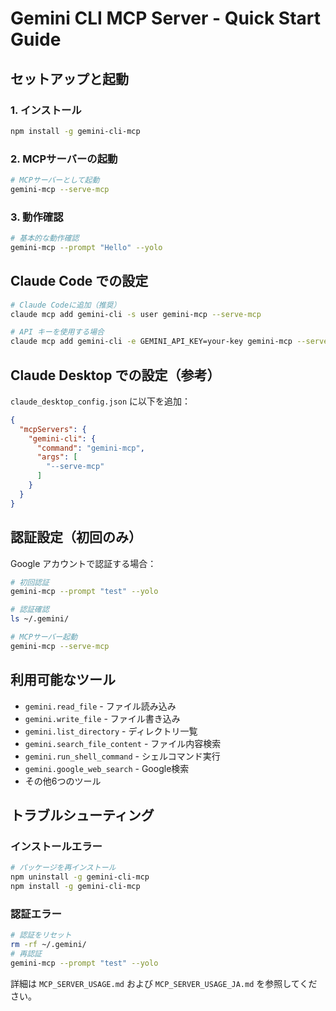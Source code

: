 # Gemini CLI MCP Server - Quick Start Guide

## セットアップと起動

### 1. インストール
```bash
npm install -g gemini-cli-mcp
```

### 2. MCPサーバーの起動
```bash
# MCPサーバーとして起動
gemini-mcp --serve-mcp
```

### 3. 動作確認
```bash
# 基本的な動作確認
gemini-mcp --prompt "Hello" --yolo
```

## Claude Code での設定

```bash
# Claude Codeに追加（推奨）
claude mcp add gemini-cli -s user gemini-mcp --serve-mcp

# API キーを使用する場合
claude mcp add gemini-cli -e GEMINI_API_KEY=your-key gemini-mcp --serve-mcp
```

## Claude Desktop での設定（参考）

`claude_desktop_config.json` に以下を追加：

```json
{
  "mcpServers": {
    "gemini-cli": {
      "command": "gemini-mcp",
      "args": [
        "--serve-mcp"
      ]
    }
  }
}
```

## 認証設定（初回のみ）

Google アカウントで認証する場合：

```bash
# 初回認証
gemini-mcp --prompt "test" --yolo

# 認証確認
ls ~/.gemini/

# MCPサーバー起動
gemini-mcp --serve-mcp
```

## 利用可能なツール

- `gemini.read_file` - ファイル読み込み
- `gemini.write_file` - ファイル書き込み
- `gemini.list_directory` - ディレクトリ一覧
- `gemini.search_file_content` - ファイル内容検索
- `gemini.run_shell_command` - シェルコマンド実行
- `gemini.google_web_search` - Google検索
- その他6つのツール

## トラブルシューティング

### インストールエラー
```bash
# パッケージを再インストール
npm uninstall -g gemini-cli-mcp
npm install -g gemini-cli-mcp
```

### 認証エラー
```bash
# 認証をリセット
rm -rf ~/.gemini/
# 再認証
gemini-mcp --prompt "test" --yolo
```

詳細は `MCP_SERVER_USAGE.md` および `MCP_SERVER_USAGE_JA.md` を参照してください。